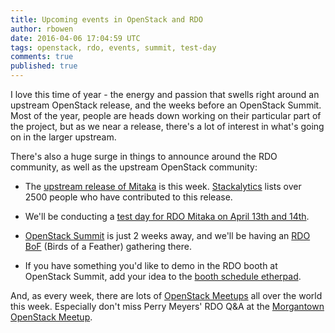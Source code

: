 ```yaml
---
title: Upcoming events in OpenStack and RDO
author: rbowen
date: 2016-04-06 17:04:59 UTC
tags: openstack, rdo, events, summit, test-day
comments: true
published: true
---
```


I love this time of year - the energy and passion that swells right around an upstream OpenStack release, and the weeks before an OpenStack Summit. Most of the year, people are heads down working on their particular part of the project, but as we near a release, there's a lot of interest in what's going on in the larger upstream.

There's also a huge surge in things to announce around the RDO community, as well as the upstream OpenStack community:

* The [upstream release of Mitaka](http://releases.openstack.org/mitaka/schedule.html) is this week. [Stackalytics](http://stackalytics.com/?metric=commits) lists over 2500 people who have contributed to this release.

* We'll be conducting a [test day for RDO Mitaka on April 13th and 14th](https://www.rdoproject.org/testday/mitaka/ga/).

* [OpenStack Summit](http://openstack.org/summit) is just 2 weeks away, and we'll be having an [RDO BoF](https://www.openstack.org/summit/austin-2016/summit-schedule/events/6892) (Birds of a Feather) gathering there.

* If you have something you'd like to demo in the RDO booth at OpenStack Summit, add your idea to the [booth schedule etherpad](https://etherpad.openstack.org/p/rdo-austin-summit-booth).

And, as every week, there are lots of [OpenStack Meetups](http://rdoproject.org/events/) all over the world this week. Especially don't miss Perry Meyers' RDO Q&A at the [Morgantown OpenStack Meetup](http://www.meetup.com/Morgantown-Linux-User-Group/events/227482742/).

